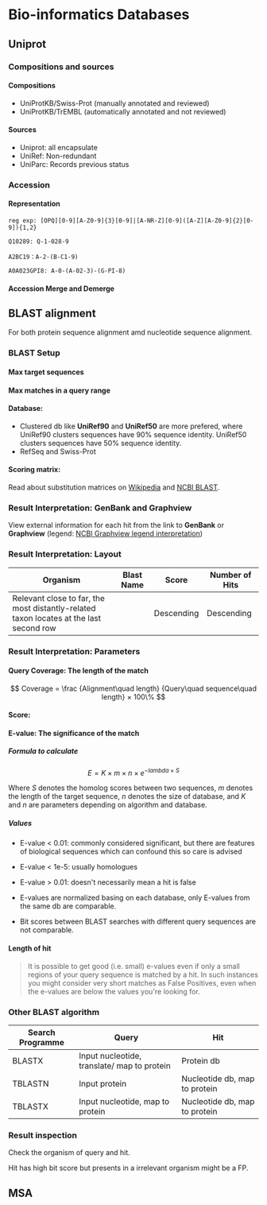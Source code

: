 # Bio-informatics Databases

## **Uniprot**

### Compositions and sources

#### Compositions

- UniProtKB/Swiss-Prot (manually annotated and reviewed)
- UniProtKB/TrEMBL (automatically annotated and not reviewed)

#### Sources

- Uniprot: all encapsulate
- UniRef: Non-redundant
- UniParc: Records previous status

### Accession

#### Representation

 `reg exp: [OPQ][0-9][A-Z0-9]{3}[0-9]|[A-NR-Z][0-9]([A-Z][A-Z0-9]{2}[0-9]){1,2}`

 `Q10289: Q-1-028-9`

 `A2BC19：A-2-(B-C1-9)`

 `A0A023GPI8: A-0-(A-02-3)-(G-PI-8)`

#### Accession Merge and Demerge

## **BLAST alignment**

For both protein sequence alignment amd nucleotide sequence alignment.

### BLAST Setup

#### **Max target sequences**

#### **Max matches in a query range**

#### **Database:**

- Clustered db like **UniRef90** and **UniRef50** are more prefered, where UniRef90 clusters sequences have 90% sequence identity. UniRef50 clusters sequences have 50% sequence identity.
- RefSeq and Swiss-Prot

#### **Scoring matrix:**

Read about substitution matrices on [Wikipedia](https://en.wikipedia.org/wiki/Substitution_matrix) and [NCBI BLAST](https://www.ncbi.nlm.nih.gov/blast/html/sub_matrix.html).

### Result Interpretation: GenBank and Graphview

View external information for each hit from the link to **GenBank** or **Graphview** (legend: [NCBI Graphview legend interpretation](https://www.ncbi.nlm.nih.gov/tools/sviewer/legends/#anchor_8))

### Result Interpretation: Layout

|Organism|Blast Name|Score|Number of Hits|
|---|---|---|---|
|Relevant close to far, the most distantly-related taxon locates at the last second row| |Descending|Descending|

### Result Interpretation: Parameters

#### **Query Coverage**: The length of the match

$$
Coverage = \frac {Alignment\quad length} {Query\quad sequence\quad length} × 100\%
$$

#### **Score:**

#### **E-value:** The significance of the match

##### Formula to calculate

$$
E=K \times m \times n \times e^ {-lambda\times S}
$$

Where *S* denotes the homolog scores between two sequences, *m* denotes the length of the target sequence, *n* denotes the size of database, and *K* and *n* are parameters depending on algorithm and database.

##### Values

- E-value < 0.01: commonly considered significant, but there are features of biological sequences which can confound this so care is advised

- E-value < 1e-5: usually homologues

- E-value > 0.01: doesn't necessarily mean a hit is false

- E-values are normalized basing on each database, only E-values from the same db are comparable.

- Bit scores between BLAST searches with different query sequences are not comparable.

#### **Length of hit**

> It is possible to get good (i.e. small) e-values even if only a small regions of your query sequence is matched by a hit. In such instances you might consider very short matches as False Positives, even when the e-values are below the values you're looking for.

### Other BLAST algorithm

|Search Programme|Query|Hit|
|---|---|---|
|BLASTX|Input nucleotide, translate/ map to protein|Protein db|
|TBLASTN|Input protein|Nucleotide db, map to protein|
|TBLASTX|Input nucleotide, map to protein|Nucleotide db, map to protein|

### Result inspection

Check the organism of query and hit.

Hit has high bit score but presents in a irrelevant organism might be a FP.

## **MSA**
